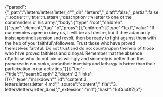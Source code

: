 {"parsed":{"_path":"/letters/letters/letter_4","_dir":"letters","_draft":false,"_partial":false,"_locale":"","title":"Letter4","description":"A letter to one of the commanders of his army.","body":{"type":"root","children":[{"type":"element","tag":"p","props":{},"children":[{"type":"text","value":"If our enemies agree to obey us, it will be as I desire, but if they adamantly insist upon\ndissension and revolt, then be ready to fight against them with the help of your faithful\nfollowers. Trust those who have proved themselves faithful. Do not trust and do not count\nupon the help of those who have proved faithless and disloyal. Remember that the absence of\nthose who do not join us willingly and sincerely is better than their presence in our ranks, and\ntheir inactivity and lethargy is better than their participation in our activities."}]}],"toc":{"title":"","searchDepth":2,"depth":2,"links":[]}},"_type":"markdown","_id":"content:3. letters:letters:letter_4.md","_source":"content","_file":"3. letters/letters/letter_4.md","_extension":"md"},"hash":"1uCuoOtZIp"}